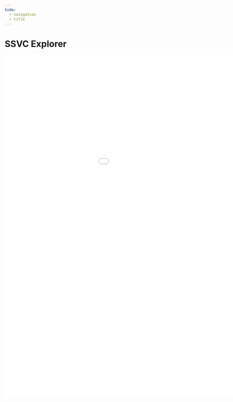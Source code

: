 ```yaml
---
hide:
  - navigation
  - title
---
```


# SSVC Explorer

<style>
.sembed {
  min-width: 1200px;
  min-height: 1100px;
  z-index: 1;
  position: relative;
}
</style>

<iframe src="findex.html" class="sembed" style="border: 0px"></iframe>

<script>
  console.log("Loaded");
</script>
